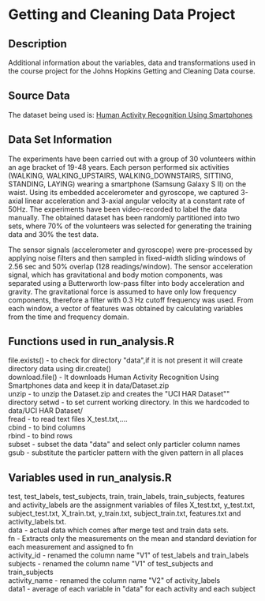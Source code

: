 Getting and Cleaning Data Project
=================================
Description
-----------
Additional information about the variables, data and transformations used in the course project for the Johns Hopkins Getting and Cleaning Data course.

Source Data
-----------
The dataset being used is: <a href="http://archive.ics.uci.edu/ml/datasets/Human+Activity+Recognition+Using+Smartphones"> Human Activity Recognition Using Smartphones </a>   


Data Set Information
--------------------
The experiments have been carried out with a group of 30 volunteers within an age bracket of 19-48 years. Each person performed six activities (WALKING, WALKING_UPSTAIRS, WALKING_DOWNSTAIRS, SITTING, STANDING, LAYING) wearing a smartphone (Samsung Galaxy S II) on the waist. Using its embedded accelerometer and gyroscope, we captured 3-axial linear acceleration and 3-axial angular velocity at a constant rate of 50Hz. The experiments have been video-recorded to label the data manually. The obtained dataset has been randomly partitioned into two sets, where 70% of the volunteers was selected for generating the training data and 30% the test data.

The sensor signals (accelerometer and gyroscope) were pre-processed by applying noise filters and then sampled in fixed-width sliding windows of 2.56 sec and 50% overlap (128 readings/window). The sensor acceleration signal, which has gravitational and body motion components, was separated using a Butterworth low-pass filter into body acceleration and gravity. The gravitational force is assumed to have only low frequency components, therefore a filter with 0.3 Hz cutoff frequency was used. From each window, a vector of features was obtained by calculating variables from the time and frequency domain.

Functions used in run_analysis.R
---------------------------------
file.exists() - to check for directory "data",if it is not present it will create directory data using dir.create()  
download.file() - It downloads Human Activity Recognition Using Smartphones data and keep it in data/Dataset.zip  
unzip - to unzip the Dataset.zip and creates the "UCI HAR Dataset"" directory
setwd - to set current working directory. In this we hardcoded to data/UCI HAR Dataset/  
fread - to read text files X_test.txt,....  
cbind - to bind columns  
rbind - to bind rows  
subset - subset the data "data" and select only particler column names  
gsub - substitute the particler pattern with the given pattern in all places  

Variables used in run_analysis.R
---------------------------------
test, test_labels, test_subjects, train, train_labels, train_subjects, features and activity_labels are the assignment variables of files X_test.txt, y_test.txt, subject_test.txt, X_train.txt, y_train.txt, subject_train.txt, features.txt and activity_labels.txt.  
data - actual data which comes after merge test and train data sets.  
fn - Extracts only the measurements on the mean and standard deviation for each measurement and assigned to fn  
activity_id - renamed the column name "V1" of test_labels and train_labels  
subjects - renamed the column name "V1" of test_subjects and train_subjects  
activity_name - renamed the column name "V2" of activity_labels  
data1 - average of each variable in "data" for each activity and each subject  


